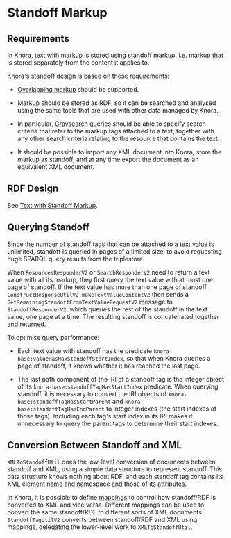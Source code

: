 <!---
Copyright © 2015-2021 the contributors (see Contributors.md).

This file is part of DSP — DaSCH Service Platform.

DSP is free software: you can redistribute it and/or modify
it under the terms of the GNU Affero General Public License as published
by the Free Software Foundation, either version 3 of the License, or
(at your option) any later version.

DSP is distributed in the hope that it will be useful,
but WITHOUT ANY WARRANTY; without even the implied warranty of
MERCHANTABILITY or FITNESS FOR A PARTICULAR PURPOSE.  See the
GNU Affero General Public License for more details.

You should have received a copy of the GNU Affero General Public
License along with DSP. If not, see <http://www.gnu.org/licenses/>.
-->

# Standoff Markup

## Requirements

In Knora, text with markup is stored using
[standoff markup](http://uahost.uantwerpen.be/lse/index.php/lexicon/markup-standoff/), i.e. markup that is stored
separately from the content it applies to.

Knora's standoff design is based on these requirements:

- [Overlapping markup](https://en.wikipedia.org/wiki/Overlapping_markup) should be supported.

- Markup should be stored as RDF, so it can be searched and analysed using the same tools that are used with other data
  managed by Knora.

- In particular, [Gravsearch](../../../03-apis/api-v2/query-language.md) queries should be able to specify search
  criteria that refer to the markup tags attached to a text, together with any other search criteria relating to the
  resource that contains the text.

- It should be possible to import any XML document into Knora, store the markup as standoff, and at any time export the
  document as an equivalent XML document.

## RDF Design

See [Text with Standoff Markup](../../../02-knora-ontologies/knora-base.md#text-with-standoff-markup).

## Querying Standoff

Since the number of standoff tags that can be attached to a text value is unlimited, standoff is queried in pages of a
limited size, to avoid requesting huge SPARQL query results from the triplestore.

When `ResourcesResponderV2` or `SearchResponderV2` need to return a text value with all its markup, they first query the
text value with at most one page of standoff. If the text value has more than one page of
standoff, `ConstructResponseUtilV2.makeTextValueContentV2` then sends a `GetRemainingStandoffFromTextValueRequestV2`
message to `StandoffResponderV2`, which queries the rest of the standoff in the text value, one page at a time. The
resulting standoff is concatenated together and returned.

To optimise query performance:

- Each text value with standoff has the predicate `knora-base:valueHasMaxStandoffStartIndex`, so that when Knora queries
  a page of standoff, it knows whether it has reached the last page.

- The last path component of the IRI of a standoff tag is the integer object of its
  `knora-base:standoffTagHasStartIndex` predicate. When querying standoff, it is necessary to convert the IRI objects
  of `knora-base:standoffTagHasStartParent` and `knora-base:standoffTagHasEndParent` to integer indexes (the start
  indexes of those tags). Including each tag's start index in its IRI makes it unnecessary to query the parent tags to
  determine their start indexes.

## Conversion Between Standoff and XML

`XMLToStandoffUtil` does the low-level conversion of documents between standoff and XML, using a simple data structure
to represent standoff. This data structure knows nothing about RDF, and each standoff tag contains its XML element name
and namespace and those of its attributes.

In Knora, it is possible to define [mappings](../../../03-apis/api-v2/xml-to-standoff-mapping.md) to control how
standoff/RDF is converted to XML and vice versa. Different mappings can be used to convert the same standoff/RDF to
different sorts of XML documents. `StandoffTagUtilV2` converts between standoff/RDF and XML using mappings, delegating
the lower-level work to `XMLToStandoffUtil`.
